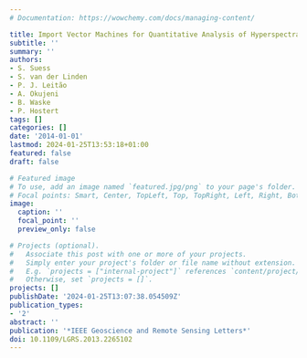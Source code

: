 ```yaml
---
# Documentation: https://wowchemy.com/docs/managing-content/

title: Import Vector Machines for Quantitative Analysis of Hyperspectral Data
subtitle: ''
summary: ''
authors:
- S. Suess
- S. van der Linden
- P. J. Leitão
- A. Okujeni
- B. Waske
- P. Hostert
tags: []
categories: []
date: '2014-01-01'
lastmod: 2024-01-25T13:53:18+01:00
featured: false
draft: false

# Featured image
# To use, add an image named `featured.jpg/png` to your page's folder.
# Focal points: Smart, Center, TopLeft, Top, TopRight, Left, Right, BottomLeft, Bottom, BottomRight.
image:
  caption: ''
  focal_point: ''
  preview_only: false

# Projects (optional).
#   Associate this post with one or more of your projects.
#   Simply enter your project's folder or file name without extension.
#   E.g. `projects = ["internal-project"]` references `content/project/deep-learning/index.md`.
#   Otherwise, set `projects = []`.
projects: []
publishDate: '2024-01-25T13:07:38.054509Z'
publication_types:
- '2'
abstract: ''
publication: '*IEEE Geoscience and Remote Sensing Letters*'
doi: 10.1109/LGRS.2013.2265102
---
```

